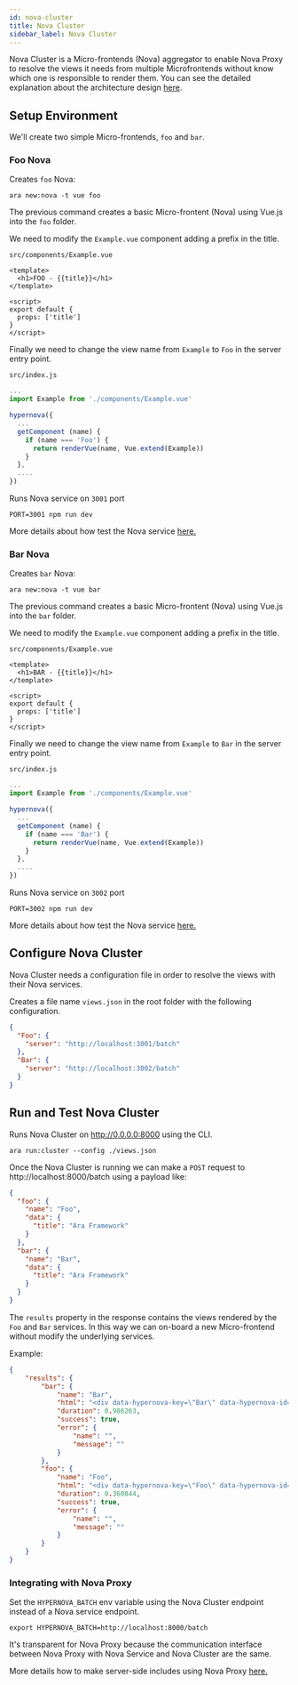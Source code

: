 ```yaml
---
id: nova-cluster
title: Nova Cluster
sidebar_label: Nova Cluster
---
```


Nova Cluster is a Micro-frontends (Nova) aggregator to enable Nova Proxy to resolve the views it needs from multiple Microfrontends without know which one is responsible to render them. You can see the detailed explanation about the architecture design [here](/website/docs/nova-architecture).

## Setup Environment

We'll create two simple Micro-frontends, `foo` and `bar`.

### Foo Nova

Creates `foo` Nova:

```shell
ara new:nova -t vue foo
```

The previous command creates a basic Micro-frontent (Nova) using Vue.js into the `foo` folder.

We need to modify the `Example.vue` component adding a prefix in the title.

`src/components/Example.vue`

```vue
<template>
  <h1>FOO - {{title}}</h1>
</template>

<script>
export default {
  props: ['title']
}
</script>
```

Finally we need to change the view name from `Example` to `Foo` in the server entry point.

`src/index.js`

```js
...
import Example from './components/Example.vue'

hypernova({
  ...
  getComponent (name) {
    if (name === 'Foo') {
      return renderVue(name, Vue.extend(Example))
    }
  },
  ....
})
```

Runs Nova service on `3001` port

```shell
PORT=3001 npm run dev
```

More details about how test the Nova service [here.](/website/docs/quick-start#test-the-nova-service)

### Bar Nova

Creates `bar` Nova:

```shell
ara new:nova -t vue bar
```

The previous command creates a basic Micro-frontent (Nova) using Vue.js into the `bar` folder.

We need to modify the `Example.vue` component adding a prefix in the title.

`src/components/Example.vue`

```vue
<template>
  <h1>BAR - {{title}}</h1>
</template>

<script>
export default {
  props: ['title']
}
</script>
```

Finally we need to change the view name from `Example` to `Bar` in the server entry point.

`src/index.js`

```js
...
import Example from './components/Example.vue'

hypernova({
  ...
  getComponent (name) {
    if (name === 'Bar') {
      return renderVue(name, Vue.extend(Example))
    }
  },
  ....
})
```

Runs Nova service on `3002` port

```shell
PORT=3002 npm run dev
```

More details about how test the Nova service [here.](/website/docs/quick-start#test-the-nova-service)

## Configure Nova Cluster

Nova Cluster needs a configuration file in order to resolve the views with their Nova services.

Creates a file name `views.json` in the root folder with the following configuration.

```json
{
  "Foo": {
    "server": "http://localhost:3001/batch"
  },
  "Bar": {
    "server": "http://localhost:3002/batch"
  }
}
```

## Run and Test Nova Cluster

Runs Nova Cluster on http://0.0.0.0:8000 using the CLI.

```shell
ara run:cluster --config ./views.json
```

Once the Nova Cluster is running we can make a `POST` request to http://localhost:8000/batch using a payload like:

```json
{
  "foo": {
    "name": "Foo",
    "data": {
      "title": "Ara Framework"
    }
  },
  "bar": {
    "name": "Bar",
    "data": {
      "title": "Ara Framework"
    }
  }
}
```

The `results` property in the response contains the views rendered by the `Foo` and `Bar` services. In this way we can on-board a new Micro-frontend without modify the underlying services.

Example:

```json
{
    "results": {
        "bar": {
            "name": "Bar",
            "html": "<div data-hypernova-key=\"Bar\" data-hypernova-id=\"7ccb575c-53c6-4598-bbd6-b42df842ef9e\"><h1 data-server-rendered=\"true\">Bar - Ara Framework</h1></div>\n<script type=\"application/json\" data-hypernova-key=\"Bar\" data-hypernova-id=\"7ccb575c-53c6-4598-bbd6-b42df842ef9e\"><!--{\"title\":\"Ara Framework\"}--></script>",
            "duration": 0.986263,
            "success": true,
            "error": {
                "name": "",
                "message": ""
            }
        },
        "foo": {
            "name": "Foo",
            "html": "<div data-hypernova-key=\"Foo\" data-hypernova-id=\"4f2348e4-e776-4643-99ca-279db8950343\"><h1 data-server-rendered=\"true\">FOO - Ara Framework</h1></div>\n<script type=\"application/json\" data-hypernova-key=\"Foo\" data-hypernova-id=\"4f2348e4-e776-4643-99ca-279db8950343\"><!--{\"title\":\"Ara Framework\"}--></script>",
            "duration": 0.360844,
            "success": true,
            "error": {
                "name": "",
                "message": ""
            }
        }
    }
}
```

### Integrating with Nova Proxy

Set the `HYPERNOVA_BATCH` env variable using the Nova Cluster endpoint instead of a Nova service endpoint.

```shell
export HYPERNOVA_BATCH=http://localhost:8000/batch
```

It's transparent for Nova Proxy because the communication interface between Nova Proxy with Nova Service and Nova Cluster are the same.

More details how to make server-side includes using Nova Proxy [here.](/website/docs/render-on-page)
